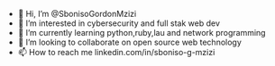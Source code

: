 - 👋 Hi, I’m @SbonisoGordonMzizi
- 👀 I’m interested in cybersecurity and full stak web dev
- 🌱 I’m currently learning python,ruby,lau and network programming
- 💞️ I’m looking to collaborate on open source web technology
- 📫 How to reach me linkedin.com/in/sboniso-g-mzizi

<!---
SbonisoGordonMzizi/SbonisoGordonMzizi is a ✨ special ✨ repository because its `README.md` (this file) appears on your GitHub profile.
You can click the Preview link to take a look at your changes.
--->
